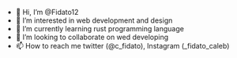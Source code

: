 - 👋 Hi, I’m @Fidato12
- 👀 I’m interested in web development and design
- 🌱 I’m currently learning rust programming language
- 💞️ I’m looking to collaborate on wed developing
- 📫 How to reach me twitter (@c_fidato), Instagram (_fidato_caleb)

<!---
Fidato12/Fidato12 is a ✨ special ✨ repository because its `README.md` (this file) appears on your GitHub profile.
You can click the Preview link to take a look at your changes.
--->
